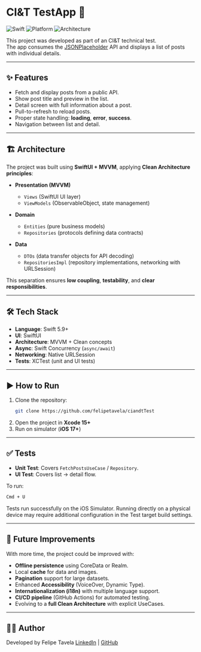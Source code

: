 # CI&T TestApp 📱

![Swift](https://img.shields.io/badge/Swift-5.9-orange?logo=swift&logoColor=white)
![Platform](https://img.shields.io/badge/iOS-17-lightgrey?logo=apple)
![Architecture](https://img.shields.io/badge/Architecture-MVVM%20+%20Clean-blue)

This project was developed as part of an CI&T technical test.  
The app consumes the [JSONPlaceholder](https://jsonplaceholder.typicode.com/posts) API and displays a list of posts with individual details.

---

## ✨ Features
- Fetch and display posts from a public API.
- Show post title and preview in the list.
- Detail screen with full information about a post.
- Pull-to-refresh to reload posts.
- Proper state handling: **loading**, **error**, **success**.
- Navigation between list and detail.

---

## 🏗 Architecture
The project was built using **SwiftUI + MVVM**, applying **Clean Architecture principles**:

- **Presentation (MVVM)**  
  - `Views` (SwiftUI UI layer)  
  - `ViewModels` (ObservableObject, state management)  

- **Domain**  
  - `Entities` (pure business models)  
  - `Repositories` (protocols defining data contracts)  

- **Data**  
  - `DTOs` (data transfer objects for API decoding)  
  - `RepositoriesImpl` (repository implementations, networking with URLSession)  

This separation ensures **low coupling**, **testability**, and **clear responsibilities**.

---

## 🛠 Tech Stack
- **Language**: Swift 5.9+
- **UI**: SwiftUI
- **Architecture**: MVVM + Clean concepts
- **Async**: Swift Concurrency (`async/await`)
- **Networking**: Native URLSession
- **Tests**: XCTest (unit and UI tests)

---

## ▶️ How to Run
1. Clone the repository:
   ```bash
   git clone https://github.com/felipetavela/ciandtTest
   ```
2. Open the project in **Xcode 15+**
3. Run on simulator (**iOS 17+**)

---

## ✅ Tests
- **Unit Test**: Covers `FetchPostsUseCase` / `Repository`.
- **UI Test**: Covers list → detail flow.

To run:
```bash
Cmd + U
```

Tests run successfully on the iOS Simulator. Running directly on a physical device may require additional configuration in the Test target build settings.

---

## 🚀 Future Improvements
With more time, the project could be improved with:
- **Offline persistence** using CoreData or Realm.
- Local **cache** for data and images.
- **Pagination** support for large datasets.
- Enhanced **Accessibility** (VoiceOver, Dynamic Type).
- **Internationalization (i18n)** with multiple language support.
- **CI/CD pipeline** (GitHub Actions) for automated testing.
- Evolving to a **full Clean Architecture** with explicit UseCases.

---

## 👨‍💻 Author
Developed by Felipe Tavela
[LinkedIn](https://www.linkedin.com/in/felipetavela) | [GitHub](https://github.com/felipetavela)

